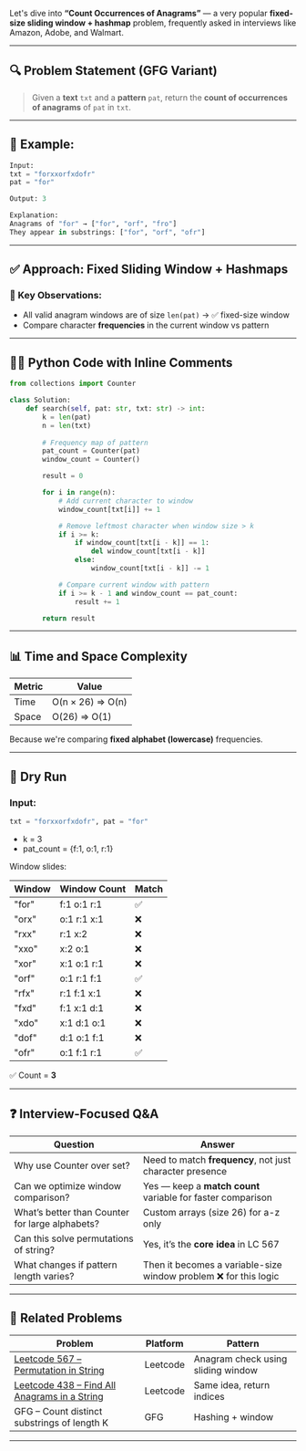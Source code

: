 Let's dive into **“Count Occurrences of Anagrams”** — a very popular **fixed-size sliding window + hashmap** problem, frequently asked in interviews like Amazon, Adobe, and Walmart.

---

## 🔍 Problem Statement (GFG Variant)

> Given a **text** `txt` and a **pattern** `pat`, return the **count of occurrences of anagrams** of `pat` in `txt`.

---

## 🧪 Example:

```python
Input:
txt = "forxxorfxdofr"
pat = "for"

Output: 3

Explanation:
Anagrams of "for" → ["for", "orf", "fro"]
They appear in substrings: ["for", "orf", "ofr"]
```

---

## ✅ Approach: Fixed Sliding Window + Hashmaps

### 🔑 Key Observations:

* All valid anagram windows are of size `len(pat)` → ✅ fixed-size window
* Compare character **frequencies** in the current window vs pattern

---

## 🧑‍💻 Python Code with Inline Comments

```python
from collections import Counter

class Solution:
    def search(self, pat: str, txt: str) -> int:
        k = len(pat)
        n = len(txt)
        
        # Frequency map of pattern
        pat_count = Counter(pat)
        window_count = Counter()

        result = 0

        for i in range(n):
            # Add current character to window
            window_count[txt[i]] += 1

            # Remove leftmost character when window size > k
            if i >= k:
                if window_count[txt[i - k]] == 1:
                    del window_count[txt[i - k]]
                else:
                    window_count[txt[i - k]] -= 1

            # Compare current window with pattern
            if i >= k - 1 and window_count == pat_count:
                result += 1

        return result
```

---

## 📊 Time and Space Complexity

| Metric | Value            |
| ------ | ---------------- |
| Time   | O(n × 26) ⇒ O(n) |
| Space  | O(26) ⇒ O(1)     |

Because we're comparing **fixed alphabet (lowercase)** frequencies.

---

## 🧠 Dry Run

### Input:

```python
txt = "forxxorfxdofr", pat = "for"
```

* k = 3
* pat\_count = {f:1, o:1, r:1}

Window slides:

| Window | Window Count | Match |
| ------ | ------------ | ----- |
| "for"  | f:1 o:1 r:1  | ✅     |
| "orx"  | o:1 r:1 x:1  | ❌     |
| "rxx"  | r:1 x:2      | ❌     |
| "xxo"  | x:2 o:1      | ❌     |
| "xor"  | x:1 o:1 r:1  | ❌     |
| "orf"  | o:1 r:1 f:1  | ✅     |
| "rfx"  | r:1 f:1 x:1  | ❌     |
| "fxd"  | f:1 x:1 d:1  | ❌     |
| "xdo"  | x:1 d:1 o:1  | ❌     |
| "dof"  | d:1 o:1 f:1  | ❌     |
| "ofr"  | o:1 f:1 r:1  | ✅     |

✅ Count = **3**

---

## ❓ Interview-Focused Q\&A

| Question                                        | Answer                                                          |
| ----------------------------------------------- | --------------------------------------------------------------- |
| Why use Counter over set?                       | Need to match **frequency**, not just character presence        |
| Can we optimize window comparison?              | Yes — keep a **match count** variable for faster comparison     |
| What’s better than Counter for large alphabets? | Custom arrays (size 26) for a-z only                            |
| Can this solve permutations of string?          | Yes, it’s the **core idea** in LC 567                           |
| What changes if pattern length varies?          | Then it becomes a variable-size window problem ❌ for this logic |

---

## 🔗 Related Problems

| Problem                                                                                                      | Platform | Pattern                            |
| ------------------------------------------------------------------------------------------------------------ | -------- | ---------------------------------- |
| [Leetcode 567 – Permutation in String](https://leetcode.com/problems/permutation-in-string/)                 | Leetcode | Anagram check using sliding window |
| [Leetcode 438 – Find All Anagrams in a String](https://leetcode.com/problems/find-all-anagrams-in-a-string/) | Leetcode | Same idea, return indices          |
| GFG – Count distinct substrings of length K                                                                  | GFG      | Hashing + window                   |

---
